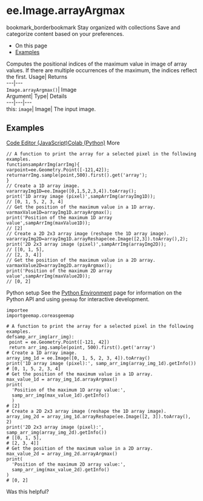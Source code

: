  
#  ee.Image.arrayArgmax 
bookmark_borderbookmark Stay organized with collections  Save and categorize content based on your preferences.
  * On this page
  * [Examples](https://developers.google.com/earth-engine/apidocs/ee-image-arrayargmax#examples)


Computes the positional indices of the maximum value in image of array values. If there are multiple occurrences of the maximum, the indices reflect the first. 
Usage| Returns  
---|---  
`Image.arrayArgmax()`| Image  
Argument| Type| Details  
---|---|---  
this: `image`| Image| The input image.  
## Examples
[Code Editor (JavaScript)](https://developers.google.com/earth-engine/apidocs/ee-image-arrayargmax#code-editor-javascript-sample)[Colab (Python)](https://developers.google.com/earth-engine/apidocs/ee-image-arrayargmax#colab-python-sample) More
```
// A function to print the array for a selected pixel in the following examples.
functionsampArrImg(arrImg){
varpoint=ee.Geometry.Point([-121,42]);
returnarrImg.sample(point,500).first().get('array');
}
// Create a 1D array image.
vararrayImg1D=ee.Image([0,1,5,2,3,4]).toArray();
print('1D array image (pixel)',sampArrImg(arrayImg1D));
// [0, 1, 5, 2, 3, 4]
// Get the position of the maximum value in a 1D array.
varmaxValue1D=arrayImg1D.arrayArgmax();
print('Position of the maximum 1D array value',sampArrImg(maxValue1D));
// [2]
// Create a 2D 2x3 array image (reshape the 1D array image).
vararrayImg2D=arrayImg1D.arrayReshape(ee.Image([2,3]).toArray(),2);
print('2D 2x3 array image (pixel)',sampArrImg(arrayImg2D));
// [[0, 1, 5],
// [2, 3, 4]]
// Get the position of the maximum value in a 2D array.
varmaxValue2D=arrayImg2D.arrayArgmax();
print('Position of the maximum 2D array value',sampArrImg(maxValue2D));
// [0, 2]
```
Python setup
See the [ Python Environment](https://developers.google.com/earth-engine/guides/python_install) page for information on the Python API and using `geemap` for interactive development.
```
importee
importgeemap.coreasgeemap
```
```
# A function to print the array for a selected pixel in the following examples.
defsamp_arr_img(arr_img):
 point = ee.Geometry.Point([-121, 42])
 return arr_img.sample(point, 500).first().get('array')
# Create a 1D array image.
array_img_1d = ee.Image([0, 1, 5, 2, 3, 4]).toArray()
print('1D array image (pixel):', samp_arr_img(array_img_1d).getInfo())
# [0, 1, 5, 2, 3, 4]
# Get the position of the maximum value in a 1D array.
max_value_1d = array_img_1d.arrayArgmax()
print(
  'Position of the maximum 1D array value:',
  samp_arr_img(max_value_1d).getInfo()
  )
# [2]
# Create a 2D 2x3 array image (reshape the 1D array image).
array_img_2d = array_img_1d.arrayReshape(ee.Image([2, 3]).toArray(), 2)
print('2D 2x3 array image (pixel):', samp_arr_img(array_img_2d).getInfo())
# [[0, 1, 5],
# [2, 3, 4]]
# Get the position of the maximum value in a 2D array.
max_value_2d = array_img_2d.arrayArgmax()
print(
  'Position of the maximum 2D array value:',
  samp_arr_img(max_value_2d).getInfo()
)
# [0, 2]
```

Was this helpful?
